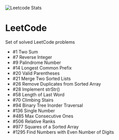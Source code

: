 ![Leetcode Stats](https://leetcode.card.workers.dev/?username=timgerdes&theme=dark)
# LeetCode
Set of solved LeetCode problems

* #1 Two Sum
* #7 Reverse Integer
* #9 Palindrome Number
* #14 Longest Common Prefix
* #20 Valid Parentheses
* #21 Merge Two Sorted Lists
* #26 Remove Duplicates from Sorted Array
* #28 Implement strStr()
* #58 Length of Last Word
* #70 Climbing Stairs
* #94 Binary Tree Inorder Traversal
* #136 Single Number
* #485 Max Consecutive Ones
* #506 Relative Ranks
* #977 Squares of a Sorted Array
* #1295 Find Numbers with Even Number of Digits

